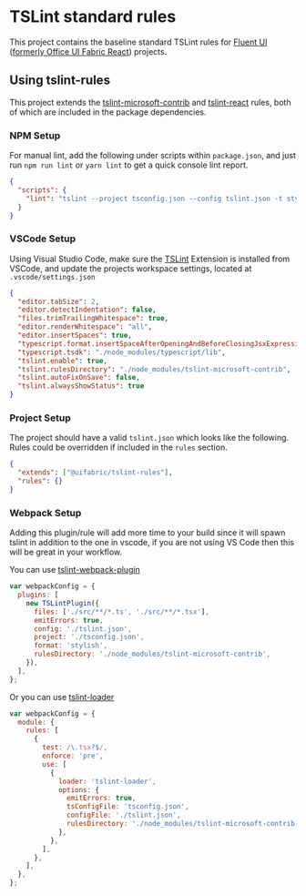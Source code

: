 # TSLint standard rules

This project contains the baseline standard TSLint rules for [Fluent UI](https://developer.microsoft.com/en-us/fluentui) ([formerly Office UI Fabric React](https://developer.microsoft.com/en-us/office/blogs/ui-fabric-is-evolving-into-fluent-ui/)) projects.

## Using tslint-rules

This project extends the [tslint-microsoft-contrib](https://github.com/Microsoft/tslint-microsoft-contrib) and [tslint-react](https://github.com/palantir/tslint-react) rules, both of which are included in the package dependencies.

### NPM Setup

For manual lint, add the following under scripts within `package.json`, and just run `npm run lint` or `yarn lint` to get a quick console lint report.

```json
{
  "scripts": {
    "lint": "tslint --project tsconfig.json --config tslint.json -t stylish -r node_modules/tslint-microsoft-contrib"
  }
}
```

### VSCode Setup

Using Visual Studio Code, make sure the [TSLint](https://marketplace.visualstudio.com/items?itemName=eg2.tslint) Extension is installed from VSCode, and update the projects workspace settings, located at `.vscode/settings.json`

```json
{
  "editor.tabSize": 2,
  "editor.detectIndentation": false,
  "files.trimTrailingWhitespace": true,
  "editor.renderWhitespace": "all",
  "editor.insertSpaces": true,
  "typescript.format.insertSpaceAfterOpeningAndBeforeClosingJsxExpressionBraces": false,
  "typescript.tsdk": "./node_modules/typescript/lib",
  "tslint.enable": true,
  "tslint.rulesDirectory": "./node_modules/tslint-microsoft-contrib",
  "tslint.autoFixOnSave": false,
  "tslint.alwaysShowStatus": true
}
```

### Project Setup

The project should have a valid `tslint.json` which looks like the following. Rules could be overridden if included in the `rules` section.

```json
{
  "extends": ["@uifabric/tslint-rules"],
  "rules": {}
}
```

### Webpack Setup

Adding this plugin/rule will add more time to your build since it will spawn tslint in addition to the one in vscode, if you are not using VS Code then this will be great in your workflow.

You can use [tslint-webpack-plugin](https://github.com/jrparish/tslint-webpack-plugin)

```js
var webpackConfig = {
  plugins: [
    new TSLintPlugin({
      files: ['./src/**/*.ts', './src/**/*.tsx'],
      emitErrors: true,
      config: './tslint.json',
      project: './tsconfig.json',
      format: 'stylish',
      rulesDirectory: './node_modules/tslint-microsoft-contrib',
    }),
  ],
};
```

Or you can use [tslint-loader](https://github.com/wbuchwalter/tslint-loader)

```js
var webpackConfig = {
  module: {
    rules: [
      {
        test: /\.tsx?$/,
        enforce: 'pre',
        use: [
          {
            loader: 'tslint-loader',
            options: {
              emitErrors: true,
              tsConfigFile: 'tsconfig.json',
              configFile: './tslint.json',
              rulesDirectory: './node_modules/tslint-microsoft-contrib',
            },
          },
        ],
      },
    ],
  },
};
```
